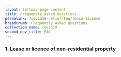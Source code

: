 ```yaml
---
layout: leftnav-page-content
title: Frequently Asked Questions
permalink: /covid19-relief/faq/lease-licence
breadcrumb: Frequently Asked Questions
collection_name: covid19
second_nav_title: FAQ
---
```

### 1. Lease or licence of non-residential property ###
